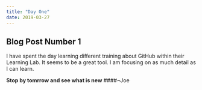 ```yaml
---
title: "Day One"
date: 2019-03-27
---
```


## Blog Post Number 1

I have spent the day learning different training about GitHub within their Learning Lab. 
It seems to be a great tool. I am focusing on as much detail as I can learn. 

**Stop by tomrrow and see what is new**
####~Joe
